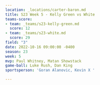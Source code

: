 ```yaml
---
location: _locations/carter-baron.md
title: S23 Week 5 - Kelly Green vs White
teams-score:
- team: _teams/s23-kelly-green.md
  score: 12
- team: _teams/s23-white.md
  score: 29
field: "3"
date: 2022-10-16 09:00:00 -0400
season: 23
week: 5
mvp: Paul Whitney, Matan Showstack
game-ball: Luke Rush, Dan King
sportsperson: 'Goran Alanovic, Kevin X '

---
```


